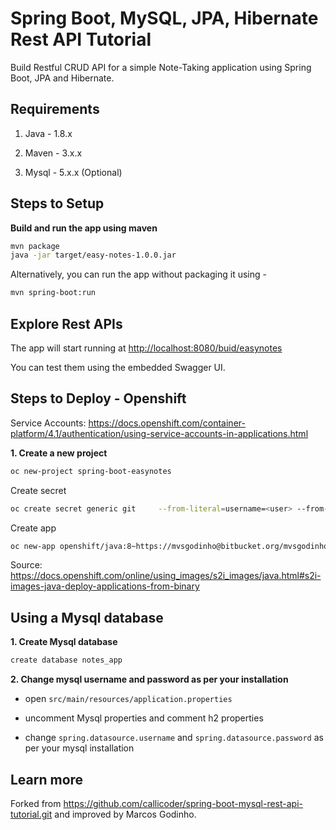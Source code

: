 # Spring Boot, MySQL, JPA, Hibernate Rest API Tutorial

Build Restful CRUD API for a simple Note-Taking application using Spring Boot, JPA and Hibernate.

## Requirements

1. Java - 1.8.x

2. Maven - 3.x.x

3. Mysql - 5.x.x (Optional)

## Steps to Setup

**Build and run the app using maven**

```bash
mvn package
java -jar target/easy-notes-1.0.0.jar
```

Alternatively, you can run the app without packaging it using -

```bash
mvn spring-boot:run
```

## Explore Rest APIs

The app will start running at <http://localhost:8080/buid/easynotes>

You can test them using the embedded Swagger UI.

## Steps to Deploy - Openshift

Service Accounts: https://docs.openshift.com/container-platform/4.1/authentication/using-service-accounts-in-applications.html

**1. Create a new project**

```bash
oc new-project spring-boot-easynotes
```

Create secret
```bash
oc create secret generic git     --from-literal=username=<user> --from-literal=password=<pass> --type=kubernetes.io/basic-auth
```

Create app
```bash
oc new-app openshift/java:8~https://mvsgodinho@bitbucket.org/mvsgodinho/spring-boot-easynotes.git --source-secret='git' -o yaml
```

Source: https://docs.openshift.com/online/using_images/s2i_images/java.html#s2i-images-java-deploy-applications-from-binary

## Using a Mysql database

**1. Create Mysql database**
```bash
create database notes_app
```

**2. Change mysql username and password as per your installation**

+ open `src/main/resources/application.properties`

+ uncomment Mysql properties and comment h2 properties

+ change `spring.datasource.username` and `spring.datasource.password` as per your mysql installation

## Learn more

Forked from https://github.com/callicoder/spring-boot-mysql-rest-api-tutorial.git and improved by Marcos Godinho.

